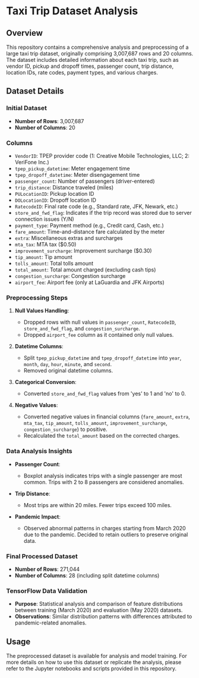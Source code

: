 # Taxi Trip Dataset Analysis

## Overview

This repository contains a comprehensive analysis and preprocessing of a large taxi trip dataset, originally comprising 3,007,687 rows and 20 columns. The dataset includes detailed information about each taxi trip, such as vendor ID, pickup and dropoff times, passenger count, trip distance, location IDs, rate codes, payment types, and various charges.

## Dataset Details

### Initial Dataset
- **Number of Rows**: 3,007,687
- **Number of Columns**: 20

### Columns
- `VendorID`: TPEP provider code (1: Creative Mobile Technologies, LLC; 2: VeriFone Inc.)
- `tpep_pickup_datetime`: Meter engagement time
- `tpep_dropoff_datetime`: Meter disengagement time
- `passenger_count`: Number of passengers (driver-entered)
- `trip_distance`: Distance traveled (miles)
- `PULocationID`: Pickup location ID
- `DOLocationID`: Dropoff location ID
- `RatecodeID`: Final rate code (e.g., Standard rate, JFK, Newark, etc.)
- `store_and_fwd_flag`: Indicates if the trip record was stored due to server connection issues (Y/N)
- `payment_type`: Payment method (e.g., Credit card, Cash, etc.)
- `fare_amount`: Time-and-distance fare calculated by the meter
- `extra`: Miscellaneous extras and surcharges
- `mta_tax`: MTA tax ($0.50)
- `improvement_surcharge`: Improvement surcharge ($0.30)
- `tip_amount`: Tip amount
- `tolls_amount`: Total tolls amount
- `total_amount`: Total amount charged (excluding cash tips)
- `congestion_surcharge`: Congestion surcharge
- `airport_fee`: Airport fee (only at LaGuardia and JFK Airports)

### Preprocessing Steps

1. **Null Values Handling**:
   - Dropped rows with null values in `passenger_count`, `RatecodeID`, `store_and_fwd_flag`, and `congestion_surcharge`.
   - Dropped `airport_fee` column as it contained only null values.

2. **Datetime Columns**:
   - Split `tpep_pickup_datetime` and `tpep_dropoff_datetime` into `year`, `month`, `day`, `hour`, `minute`, and `second`.
   - Removed original datetime columns.

3. **Categorical Conversion**:
   - Converted `store_and_fwd_flag` values from 'yes' to 1 and 'no' to 0.

4. **Negative Values**:
   - Converted negative values in financial columns (`fare_amount`, `extra`, `mta_tax`, `tip_amount`, `tolls_amount`, `improvement_surcharge`, `congestion_surcharge`) to positive.
   - Recalculated the `total_amount` based on the corrected charges.

### Data Analysis Insights

- **Passenger Count**:
  - Boxplot analysis indicates trips with a single passenger are most common. Trips with 2 to 8 passengers are considered anomalies.

- **Trip Distance**:
  - Most trips are within 20 miles. Fewer trips exceed 100 miles.

- **Pandemic Impact**:
  - Observed abnormal patterns in charges starting from March 2020 due to the pandemic. Decided to retain outliers to preserve original data.

### Final Processed Dataset

- **Number of Rows**: 271,044
- **Number of Columns**: 28 (including split datetime columns)

### TensorFlow Data Validation

- **Purpose**: Statistical analysis and comparison of feature distributions between training (March 2020) and evaluation (May 2020) datasets.
- **Observations**: Similar distribution patterns with differences attributed to pandemic-related anomalies.

## Usage

The preprocessed dataset is available for analysis and model training. For more details on how to use this dataset or replicate the analysis, please refer to the Jupyter notebooks and scripts provided in this repository.

